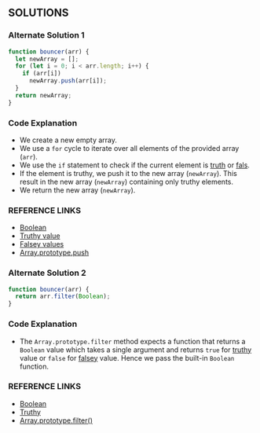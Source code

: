 ## SOLUTIONS

### Alternate Solution 1
```js
function bouncer(arr) {
  let newArray = [];
  for (let i = 0; i < arr.length; i++) {
    if (arr[i])
      newArray.push(arr[i]);
  }
  return newArray;
}
```
### Code Explanation
- We create a new empty array.
- We use a `for` cycle to iterate over all elements of the provided array (`arr`).
- We use the `if` statement to check if the current element is [truth](http://forum.freecodecamp.com/t/javascript-truthy-value/15975) or [fals](https://guide.freecodecamp.org/javascript/falsy-values/).
- If the element is truthy, we push it to the new array (`newArray`).  This result in the new array (`newArray`) containing only truthy elements.
- We return the new array (`newArray`).

### REFERENCE LINKS
- [Boolean](https://forum.freecodecamp.com/t/javascript-boolean/14311)
- [Truthy value](https://forum.freecodecamp.com/t/javascript-truthy-value/15975)
- [Falsey values](http://forum.freecodecamp.org/t/javascript-falsy-values/14664)
- [Array.prototype.push](http://forum.freecodecamp.org/t/javascript-array-prototype-push/14298)


### Alternate Solution 2
```js
function bouncer(arr) {
  return arr.filter(Boolean);
}
```
### Code Explanation
- The `Array.prototype.filter` method expects a function that returns a `Boolean` value which takes a single argument and returns `true` for [truthy](http://forum.freecodecamp.com/t/javascript-truthy-value/15975) value or `false` for [falsey](https://guide.freecodecamp.org/javascript/falsy-values/) value.  Hence we pass the built-in `Boolean` function.

### REFERENCE LINKS
- [Boolean](http://forum.freecodecamp.com/t/javascript-boolean/14311)
- [Truthy](http://forum.freecodecamp.com/t/javascript-truthy-value/15975)
- [Array.prototype.filter()](http://forum.freecodecamp.com/t/javascript-array-prototype-filter/14289)

